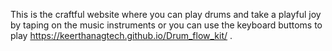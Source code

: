 This is the craftful website where you can play drums and take a playful joy by taping on the music instruments or you can use the keyboard buttoms to play https://keerthanagtech.github.io/Drum_flow_kit/  .
